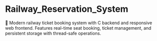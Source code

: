 # Railway_Reservation_System
🚂 Modern railway ticket booking system with C backend and responsive web frontend. Features real-time seat booking, ticket management, and persistent storage with thread-safe operations.
